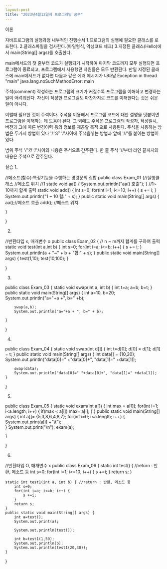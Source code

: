 ```yaml
---
layout:post
title: "2023년4월12일자 프로그래밍 공부"
---
```


이론

자바프로그램의 실행과정
내부적인 진행순서
1.프로그램의 실행에 필요한 클래스를 로드한다.
2.클래스파일을 검사한다.(파일형식, 악성코드 체크)
3.지정된 클래스(Hello)에서 main(String[] args)를 호출한다.

main메서드의 첫 줄부터 코드가 실행되기 시작하여 마지막 코드까지 모두 실행되면
프로그램이 종료되고, 프로그램에서 사용했던 자원들은 모두 반환된다.
만일 지정된 클래스에 main메서드가 없다면 다음과 같은 에러 메시지가 나타남
Exception in thread "main" java.lang.noSuchMethodError: main

주석(comment)
작성하는 프로그램의 크기가 커질수록 프로그램을 이해하고 변경하는 일이 어려워진다.
자신이 작성한 프로그램도 마찬가지로 코드를 이해한다는 것은 쉬운 일이 아니다.

이럴때 필요한 것이 주석이다.
주석을 이용해서 프로그램 코드에 대한 설명을 덧붙이면 프로그램을 이해하는 데 도움이 된다.
그 외에도 주석은 프로그램의 작성자, 작성일시, 버전과 그에 따른 변경이력 등의 정보를 제공할 목적
으로 사용된다.
주석을 사용하는 방법은 두가지 방법이 있다 '/*'와' '*/'사이에 주석을넣는 방법과
앞에 '//'를 붙이는 방법이 있다.

범위 주석 '*/'와 '*/'사이의 내용은 주석으로 간주된다.
한 줄 주석 '//부터 라인 끝까지의 내용은 주석으로 간주된다.


실습
1.

//메소드(함수):특정기능을 수행하는 명령문의 집합
public class Exam_01 {//실행클래스
	//메소드 위치
	//1
	static void aa() {
		System.out.println("aa() 호출");
	}
	//1~ 10까지 합계 출력
	static void add() {
		int s=0;
		for(int i=1; i<=10; i++) {
			s += i;
		}
		System.out.println("1 ~ 10 합:" + s);
	}
	public static void main(String[] args) {
		aa();//메소드 호출
		add();
		//메소드 위치
		
		
	}

}

2.

//반환타입 x, 매개변수 o
public class Exam_02 {
	// n ~ m까지 합계를 구하여 출력 
	static void test(int a,int b) {
		int s=0;
		for(int i=a; i<=b; i++) {
			s += i;
		}
		System.out.println(a + "~" + b + "합:" + s);
	}
	public static void main(String[] args) {
		test(1,10);
		test(10,100);
	}

}


3.


public class Exam_03 {
	static void swap(int a, int b) {
		int t=a;
		a=b;
		b=t;
	}
	public static void main(String[] args) {
		int a=10, b=20;
		System.out.println("a="+a +", b=" +b);
		
		swap(a,b);
		System.out.println("a="+a + ", b=" + b);

	}

}


4.


public class Exam_04 {
	static void swap(int d[]) {
		int t=d[0];
		d[0] = d[1];
		d[1] = t;
	}
	public static void main(String[] args) {
		int data[] = {10,20};
		System.out.println("data[0]=" +"data[0]+", "data[1]=" +data[1]);
				
		swap(data);
		System.out.println("data[0]=" "+data[0]+", "data[1]=" +data[1]);
	}

}


5.


public class Exam_05 {
	static void exam(int a[]) {
		int max = a[0];
		for(int i=1; i<a.length; i++) {
			if(max < a[i])
				max= a[i];
		}
	}
	public static void main(String[] args) {
		int a[]= {5,3,8,6,4,8,7};
		for(int i=0; i<a.length; i++) {
			System.out.print(a[i] +"\t");			
		}
		System.out.print("\n");
		exam(a);

	}

}


6.

//반환타입 O,  매개변수 x
public class Exam_06 {
	static int test() { //return : 반환, 메소드 등
		int s=0;
		for(int i=1; i<=10; i++) {
			s +=i;
		}
		return s;
	}
	
	static int test1(int a, int b) { //return : 반환, 메소드 등
		int s=0;
		for(int i=a; i<=b; i++) {
			s +=i;
		}
		return s;
	}
	public static void main(String[] args) {
		int a=test();
		System.out.print(a);
		
		System.out.println(test());
		
		int b=test1(1,50);
		System.out.println(b);
		System.out.println(test1(20,30));
	}

}


